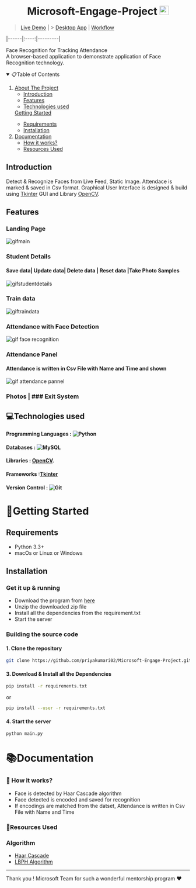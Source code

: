 # <h1 align="center"> Microsoft-Engage-Project <img src="https://upload.wikimedia.org/wikipedia/commons/thumb/4/44/Microsoft_logo.svg/480px-Microsoft_logo.svg.png" alt="Logo" width="25" height="25">

  > [Live Demo](https://youtu.be/w6271lMbUZY) | > [Desktop App](https://drive.google.com/drive/folders/1YoQuccP8JjszRApLEOTeph60DwF_VxUI?usp=sharing) |
  > [Workflow](https://drive.google.com/drive/folders/1mYyBT904klHHc_wApRjrhLz7jtPlqjzX?usp=sharing)
</h1>
|------|:----:|---------|

Face Recognition for Tracking Attendance<br>
A browser-based application to demonstrate application of Face Recognition technology.

<!-- TABLE OF CONTENTS -->
<details open="open">
  <summary>📋Table of Contents</summary>
  <ol>
    <li>
      <a href="#About-The-Project">About The Project</a>
      <ul>
        <li><a href="#Introduction">Introduction</a></li>
        <li><a href="#Features">Features</a></li>
        <li><a href="#Technologies-used"> Technologies used</a></li>
      </ul>
    </li>
      <a href="#Getting-Started">Getting Started</a>
      <ul>
        <li><a href="#Requirements">Requirements</a></li>
        <li><a href="#Installation">Installation</a></li>
      </ul>
    </li>
    <li>
      <a href="#Documentation">Documentation</a>
      <ul>
        <li><a href="#How-it-works?">How it works?</a></li>
        <li><a href="#resources-used">Resources Used</a></li>
      </ul>
  </ol>
</details>

## Introduction

Detect & Recognize Faces from Live Feed, Static Image. Attendace is marked & saved in Csv format. Graphical User Interface is designed & build using [Tkinter](https://docs.python.org/3/library/tkinter.html) GUI and Library [OpenCV](https://opencv.org/).

## Features
### Landing Page
![gifmain](https://user-images.githubusercontent.com/77202746/170883600-d3371c8e-6548-4f1f-92cb-6e567e9d61dd.gif)

### Student Details 
#### Save data| Update data| Delete data | Reset data |Take Photo Samples
![gifstudentdetails](https://user-images.githubusercontent.com/77202746/170884146-9cd73ed4-2732-4a2f-b327-dcfb01f143df.gif)

### Train data
![giftraindata](https://user-images.githubusercontent.com/77202746/170884503-e513f6b3-9dd7-49c2-8ea1-1fc0c8777274.gif)

### Attendance with Face Detection
![gif face recognition](https://user-images.githubusercontent.com/77202746/170884228-7b25dc69-48cf-4c43-b5ab-75849c644dec.gif)

### Attendance Panel
#### Attendance is written in Csv File with Name and Time and shown
![gif attendance pannel](https://user-images.githubusercontent.com/77202746/170884657-c40a854e-a457-40c0-914a-2f201294c133.gif)

### Photos | ### Exit System

## 💻Technologies used

#### Programming Languages : <img src="https://forthebadge.com/images/badges/made-with-python.svg" alt="Python">

#### Databases : <img src="https://img.shields.io/badge/MySQL-00000F?style=for-the-badge&logo=mysql&logoColor=white" alt="MySQL">

#### Libraries : [OpenCV](https://opencv.org/).

#### Frameworks :[Tkinter](https://docs.python.org/3/library/tkinter.html)

#### Version Control : <img alt="Git" src="https://img.shields.io/badge/git-%23F05033.svg?style=for-the-badge&logo=git&logoColor=white"/>

# 🏃Getting Started

## Requirements

- Python 3.3+
- macOs or Linux or Windows

## Installation

### Get it up & running

- Download the program from [here](https://github.com/priyakumari02/Microsoft-Engage-Project/archive/master.zip)
- Unzip the downloaded zip file
- Install all the dependencies from the requirement.txt
- Start the server

### Building the source code

#### 1. Clone the repository

```sh
git clone https://github.com/priyakumari02/Microsoft-Engage-Project.git
```

#### 3. Download & Install all the Dependencies

```sh
pip install -r requirements.txt
```

or

```sh
pip install --user -r requirements.txt
```
#### 4. Start the server
```sh
python main.py
```

# 📚Documentation

### 🤔 How it works?
- Face is detected by Haar Cascade algorithm
- Face detected is encoded and saved for recognition
- If encodings are matched from the datset, Attendance is written in Csv File with Name and Time

### 📗Resources Used

### Algorithm

- [Haar Cascade](https://towardsdatascience.com/face-detection-with-haar-cascade-727f68dafd08#:~:text=So%20what%20is%20Haar%20Cascade,Simple%20Features%E2%80%9D%20published%20in%202001.)
- [LBPH Algorithm](https://towardsdatascience.com/face-recognition-how-lbph-works-90ec258c3d6b)

<hr>
Thank you ! Microsoft Team for such a wonderful mentorship program ❤️
